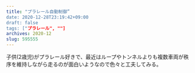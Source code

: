 ```yaml
---
title: "プラレール自動制御”
date: 2020-12-28T23:19:42+09:00
draft: false
tags: ["プラレール", ""]
archives: 2020-12
slug: 595555
---
```

子供(2歳児)がプラレール好きで、最近はループやトンネルよりも複数車両が秩序を維持しながら走るのが面白いようなので色々と工夫してみる。